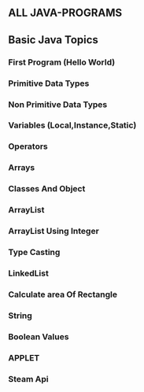 ##  ALL JAVA-PROGRAMS
## Basic Java Topics
### First Program (Hello World)
### Primitive Data Types
### Non Primitive Data Types
### Variables (Local,Instance,Static)
### Operators
### Arrays
### Classes And Object
### ArrayList
### ArrayList Using Integer
### Type Casting
### LinkedList
### Calculate area Of Rectangle
### String
### Boolean Values
### APPLET
### Steam Api
